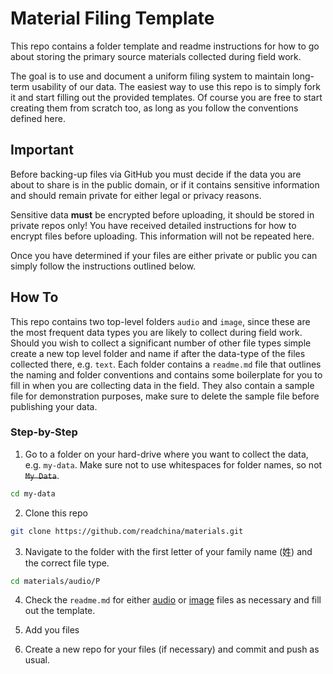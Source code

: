 # Material Filing Template
This repo contains a folder template and readme instructions for how to go about storing the primary source materials collected during field work.

The goal is to use and document a uniform filing system to maintain long-term usability of our data. The easiest way to use this repo is to simply fork it and start filling out the provided templates. Of course you are free to start creating them from scratch too, as long as you follow the conventions defined here.


## Important
Before backing-up files via GitHub you must decide if the data you are about to share is in the public domain, or if it contains sensitive information and should remain private for either legal or privacy reasons.

Sensitive data **must** be encrypted before uploading, it should be stored in private repos only! You have received detailed instructions for how to encrypt files before uploading. This information will not be repeated here.

Once you have determined if your files are either private or public you can simply follow the instructions outlined below.

## How To
This repo contains two top-level folders `audio` and `image`, since these are the most frequent data types you are likely to collect during field work. Should you wish to collect a significant number of other file types simple create a new top level folder and name if after the data-type of the files collected there, e.g. `text`. Each folder contains a `readme.md` file that outlines the naming and folder conventions and contains some boilerplate for you to fill in when you are collecting data in the field. They also contain a sample file for demonstration purposes, make sure to delete the sample file before publishing your data.


### Step-by-Step
1.  Go to a folder on your hard-drive where you want to collect the data, e.g. `my-data`. Make sure not to use whitespaces for folder names, so not ~~`My Data`~~.
```bash
cd my-data
```

2.  Clone this repo
```bash
git clone https://github.com/readchina/materials.git
```

3.  Navigate to the folder with the first letter of your family name (姓) and the correct file type.
```bash
cd materials/audio/P
```

4.  Check the `readme.md` for either [audio](image/readme.md) or [image](audio/readme.md) files as necessary and fill out the template.

5.  Add you files

6.  Create a new repo for your files (if necessary) and commit and push as usual.
